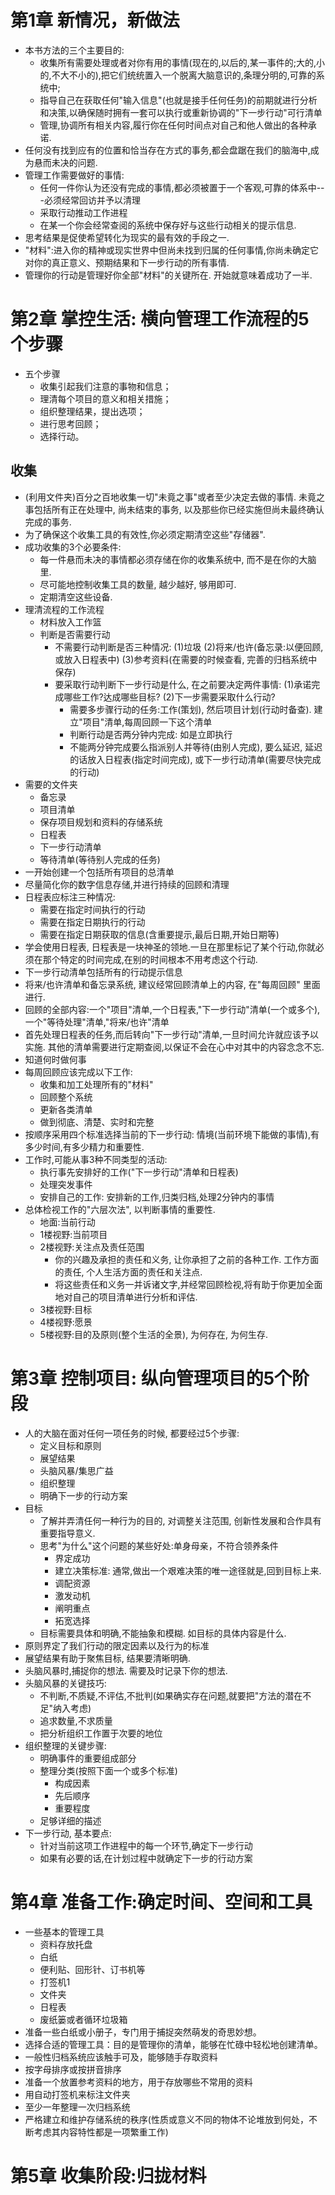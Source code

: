 # 第1章 新情况，新做法
* 本书方法的三个主要目的:
	* 收集所有需要处理或者对你有用的事情(现在的,以后的,某一事件的;大的,小的,不大不小的),把它们统统置入一个脱离大脑意识的,条理分明的,可靠的系统中;
	* 指导自己在获取任何"输入信息"(也就是接手任何任务)的前期就进行分析和决策,以确保随时拥有一套可以执行或重新协调的"下一步行动"可行清单
	* 管理,协调所有相关内容,履行你在任何时间点对自己和他人做出的各种承诺.
* 任何没有找到应有的位置和恰当存在方式的事务,都会盘踞在我们的脑海中,成为悬而未决的问题.
* 管理工作需要做好的事情:
	* 任何一件你认为还没有完成的事情,都必须被置于一个客观,可靠的体系中---必须经常回访并予以清理
	* 采取行动推动工作进程
	* 在某一个你会经常查阅的系统中保存好与这些行动相关的提示信息.
* 思考结果是促使希望转化为现实的最有效的手段之一.
* "材料":进入你的精神或现实世界中但尚未找到归属的任何事情,你尚未确定它对你的真正意义、预期结果和下一步行动的所有事情.
* 管理你的行动是管理好你全部"材料"的关键所在. 开始就意味着成功了一半.

# 第2章 掌控生活: 横向管理工作流程的5个步骤
* 五个步骤
	- 收集引起我们注意的事物和信息；
	- 理清每个项目的意义和相关措施；
	- 组织整理结果，提出选项；
	- 进行思考回顾；
	- 选择行动。

## 收集
* (利用文件夹)百分之百地收集一切"未竟之事"或者至少决定去做的事情. 未竟之事包括所有正在处理中, 尚未结束的事务, 以及那些你已经实施但尚未最终确认完成的事务.
* 为了确保这个收集工具的有效性,你必须定期清空这些"存储器".
* 成功收集的3个必要条件:
	- 每一件悬而未决的事情都必须存储在你的收集系统中, 而不是在你的大脑里.
	- 尽可能地控制收集工具的数量, 越少越好, 够用即可.
	- 定期清空这些设备.
* 理清流程的工作流程
	- 材料放入工作篮
	- 判断是否需要行动
		- 不需要行动判断是否三种情况: (1)垃圾 (2)将来/也许(备忘录:以便回顾, 或放入日程表中) (3)参考资料(在需要的时候查看, 完善的归档系统中保存)
		- 要采取行动判断下一步行动是什么, 在之前要决定两件事情: (1)承诺完成哪些工作?达成哪些目标? (2)下一步需要采取什么行动?
			- 需要多步骤行动的任务:工作(策划), 然后项目计划(行动时备查). 建立"项目"清单,每周回顾一下这个清单
			- 判断行动是否两分钟内完成: 如是立即执行
			- 不能两分钟完成要么指派别人并等待(由别人完成), 要么延迟, 延迟的话放入日程表(指定时间完成), 或下一步行动清单(需要尽快完成的行动)
* 需要的文件夹
	- 备忘录
	- 项目清单
	- 保存项目规划和资料的存储系统
	- 日程表
	- 下一步行动清单
	- 等待清单(等待别人完成的任务)
* 一开始创建一个包括所有项目的总清单
* 尽量简化你的数字信息存储,并进行持续的回顾和清理
* 日程表应标注三种情况:
	- 需要在指定时间执行的行动
	- 需要在指定日期执行的行动
	- 需要在指定日期获取的信息(含重要提示,最后日期,开始日期等)
* 学会使用日程表, 日程表是一块神圣的领地.一旦在那里标记了某个行动,你就必须在那个特定的时间完成,在别的时间根本不用考虑这个行动.
* 下一步行动清单包括所有的行动提示信息
* 将来/也许清单和备忘录系统, 建议经常回顾清单上的内容, 在"每周回顾" 里面进行.
* 回顾的全部内容:一个"项目"清单,一个日程表,"下一步行动"清单(一个或多个),一个"等待处理"清单,"将来/也许"清单
* 首先处理日程表的任务,而后转向"下一步行动"清单,一旦时间允许就应该予以实施. 其他的清单需要进行定期查阅,以保证不会在心中对其中的内容念念不忘.
* 知道何时做何事
* 每周回顾应该完成以下工作:
	* 收集和加工处理所有的"材料"
	* 回顾整个系统
	* 更新各类清单
	* 做到彻底、清楚、实时和完整
* 按顺序采用四个标准选择当前的下一步行动: 情境(当前环境下能做的事情),有多少时间,有多少精力和重要性.
* 工作时,可能从事3种不同类型的活动:
	- 执行事先安排好的工作("下一步行动"清单和日程表)
	- 处理突发事件
	- 安排自己的工作: 安排新的工作,归类归档,处理2分钟内的事情
* 总体检视工作的"六层次法", 以判断事情的重要性.
	- 地面:当前行动
	- 1楼视野:当前项目
	- 2楼视野:关注点及责任范围
		- 你的兴趣及承担的责任和义务, 让你承担了之前的各种工作. 工作方面的责任, 个人生活方面的责任和关注点.
		- 将这些责任和义务一并诉诸文字,并经常回顾检视,将有助于你更加全面地对自己的项目清单进行分析和评估.
	- 3楼视野:目标
	- 4楼视野:愿景
	- 5楼视野:目的及原则(整个生活的全景), 为何存在, 为何生存.

# 第3章 控制项目: 纵向管理项目的5个阶段
* 人的大脑在面对任何一项任务的时候, 都要经过5个步骤:
	- 定义目标和原则
	- 展望结果
	- 头脑风暴/集思广益
	- 组织整理
	- 明确下一步的行动方案
* 目标
	- 了解并弄清任何一种行为的目的, 对调整关注范围, 创新性发展和合作具有重要指导意义.
	- 思考"为什么"这个问题的某些好处:单身母亲，不符合领养条件
		- 界定成功
		- 建立决策标准: 通常,做出一个艰难决策的唯一途径就是,回到目标上来.
		- 调配资源
		- 激发动机
		- 阐明重点
		- 拓宽选择
	- 目标需要具体和明确,不能抽象和模糊. 如目标的具体内容是什么.
* 原则界定了我们行动的限定因素以及行为的标准
* 展望结果有助于聚焦目标, 结果要清晰明确.
* 头脑风暴时,捕捉你的想法. 需要及时记录下你的想法.
* 头脑风暴的关键技巧:
	* 不判断,不质疑,不评估,不批判(如果确实存在问题,就要把"方法的潜在不足"纳入考虑)
	* 追求数量,不求质量
	* 把分析组织工作置于次要的地位
* 组织整理的关键步骤:
	* 明确事件的重要组成部分
	* 整理分类(按照下面一个或多个标准)
		* 构成因素
		* 先后顺序
		* 重要程度
	* 足够详细的描述
* 下一步行动, 基本要点:
	* 针对当前这项工作进程中的每一个环节,确定下一步行动
	* 如果有必要的话,在计划过程中就确定下一步的行动方案

# 第4章 准备工作:确定时间、空间和工具
* 一些基本的管理工具
	- 资料存放托盘
	- 白纸
	- 便利贴、回形针、订书机等
	- 打签机1
	- 文件夹
	- 日程表
	- 废纸篓或者循环垃圾箱
* 准备一些白纸或小册子，专门用于捕捉突然萌发的奇思妙想。
* 选择合适的管理工具：目的是管理你的清单，能够在忙碌中轻松地创建清单。
* 一般性归档系统应该触手可及，能够随手存取资料
* 按字母排序或按拼音排序
* 准备一个放置参考资料的地方，用于存放哪些不常用的资料
* 用自动打签机来标注文件夹
* 至少一年整理一次归档系统
* 严格建立和维护存储系统的秩序(性质或意义不同的物体不论堆放到何处，不断考虑其内容特性都是一项繁重工作)

# 第5章 收集阶段:归拢材料

